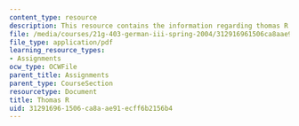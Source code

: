 ```yaml
---
content_type: resource
description: This resource contains the information regarding thomas R.
file: /media/courses/21g-403-german-iii-spring-2004/312916961506ca8aae91ecff6b2156b4_MIT21G_403S04_covert_ess.pdf
file_type: application/pdf
learning_resource_types:
- Assignments
ocw_type: OCWFile
parent_title: Assignments
parent_type: CourseSection
resourcetype: Document
title: Thomas R
uid: 31291696-1506-ca8a-ae91-ecff6b2156b4
---
```

